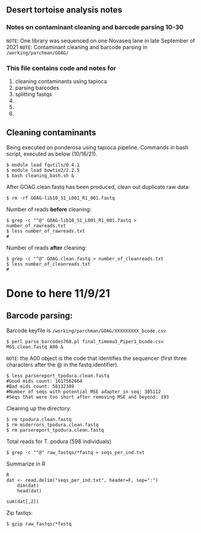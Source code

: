 ## Desert tortoise analysis notes

### Notes on contaminant cleaning and barcode parsing 10-30

`NOTE`: One library was sequenced on one Novaseq lane in late September of 2021
`NOTE`: Contaminant cleaning and barcode parsing in `/working/parchman/GOAG/`

### This file contains code and notes for
1) cleaning contaminants using tapioca
2) parsing barcodes
3) splitting fastqs 
4) 
6) 
7) 

## Cleaning contaminants

Being executed on ponderosa using tapioca pipeline. Commands in bash script, executed as below (10/16/21).

    $ module load fqutils/0.4.1
    $ module load bowtie2/2.2.5
    $ bash cleaning_bash.sh &

After GOAG.clean.fastq has been produced, clean out duplicate raw data:

    $ rm -rf GOAG-lib10_S1_L001_R1_001.fastq
 
Number of reads **before** cleaning:

    $ grep -c "^@" GOAG-lib10_S1_L001_R1_001.fastq > number_of_rawreads.txt
    $ less number_of_rawreads.txt
    # 
    
Number of reads **after** cleaning:

    $ grep -c "^@" GOAG.clean.fastq > number_of_cleanreads.txt
    $ less number_of_cleanreads.txt
    # 

# Done to here 11/9/21

## Barcode parsing:

Barcode keyfile is `/working/parchman/GOAG/XXXXXXXXX_bcode.csv`
  
    $ perl parse_barcodes768.pl final_timema3_Piper1_bcode.csv MGS.clean.fastq A00 &

`NOTE`: the A00 object is the code that identifies the sequencer (first three characters after the @ in the fastq identifier).

    $ less parsereport_tpodura.clean.fastq
    #Good mids count: 1617562664
    #Bad mids count: 58132389
    #Number of seqs with potential MSE adapter in seq: 305112
    #Seqs that were too short after removing MSE and beyond: 193
          
Cleaning up the directory:

    $ rm tpodura.clean.fastq
    $ rm miderrors_tpodura.clean.fastq
    $ rm parsereport_tpodura.clean.fastq
    
Total reads for T. podura (598 individuals)

    $ grep -c "^@" raw_fastqs/*fastq > seqs_per_ind.txt

Summarize in R

    R
    dat <- read.delim("seqs_per_ind.txt", header=F, sep=":")
        dim(dat)
        head(dat)
        
    sum(dat[,2])
        

Zip fastqs:

    $ gzip raw_fastqs/*fastq
